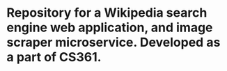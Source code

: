 # Repository for a Wikipedia search engine web application, and image scraper microservice. Developed as a part of CS361.
